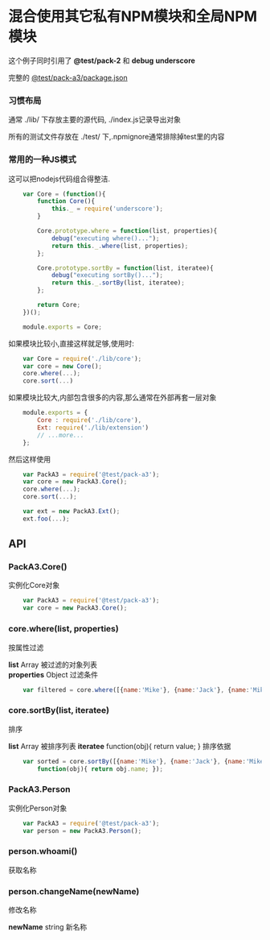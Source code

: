 # 混合使用其它私有NPM模块和全局NPM模块
这个例子同时引用了 **@test/pack-2** 和 **debug** **underscore**

完整的 [@test/pack-a3/package.json](https://github.com/InCar/demo/blob/master/packages/pack-a3/package.json)

### 习惯布局
通常 ./lib/ 下存放主要的源代码, ./index.js记录导出对象

所有的测试文件存放在 ./test/ 下,.npmignore通常排除掉test里的内容

### 常用的一种JS模式
这可以把nodejs代码组合得整洁.

```javascript
    var Core = (function(){
        function Core(){
            this._ = require('underscore');
        }

        Core.prototype.where = function(list, properties){
            debug("executing where()...");
            return this._.where(list, properties);
        };

        Core.prototype.sortBy = function(list, iteratee){
            debug("executing sortBy()...");
            return this._.sortBy(list, iteratee);
        };

        return Core;
    })();

    module.exports = Core;
```

如果模块比较小,直接这样就足够,使用时:

```javascript
    var Core = require('./lib/core');
    var core = new Core();
    core.where(...);
    core.sort(...)
```

如果模块比较大,内部包含很多的内容,那么通常在外部再套一层对象

```javascript
    module.exports = {
        Core : require('./lib/core'),
        Ext: require('./lib/extension')
        // ...more...
    };
```

然后这样使用

```javascript
    var PackA3 = require('@test/pack-a3');
    var core = new PackA3.Core();
    core.where(...);
    core.sort(...);

    var ext = new PackA3.Ext();
    ext.foo(...);
```

## API
### PackA3.Core()
实例化Core对象

```javascript
    var PackA3 = require('@test/pack-a3');
    var core = new PackA3.Core();
```

### core.where(list, properties)
按属性过滤

**list** Array 被过滤的对象列表  
**properties** Object 过滤条件

```javascript
    var filtered = core.where([{name:'Mike'}, {name:'Jack'}, {name:'Mike'}], { name: 'Mike'});
```

### core.sortBy(list, iteratee)
排序

**list** Array<Object> 被排序列表
**iteratee**  function(obj){ return value; } 排序依据

```javascript
    var sorted = core.sortBy([{name:'Mike'}, {name:'Jack'}, {name:'Mike'}],
        function(obj){ return obj.name; });
```

### PackA3.Person
实例化Person对象

```javascript
    var PackA3 = require('@test/pack-a3');
    var person = new PackA3.Person();
```

### person.whoami()
获取名称

### person.changeName(newName)
修改名称

**newName** string 新名称